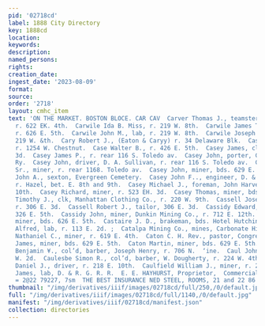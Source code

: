 ```yaml
---
pid: '02718cd'
label: 1888 City Directory
key: 1888cd
location: 
keywords: 
description: 
named_persons: 
rights: 
creation_date: 
ingest_date: '2023-08-09'
format: 
source: 
order: '2718'
layout: cmhc_item
text: 'ON THE MARKET. BOSTON BLOCE. CAR CAV  Carver Thomas J., teamster, A. Henderson,
  r. 622 EK. 4th.  Carwile Ida B. Miss, r. 219 W. 8th.  Carwile James T., boarding,
  r. 626 E. 5th.  Carwile John M., lab, r. 219 W. 8th.  Carwile Joseph M., lab, r.
  219 W. &th.  Cary Robert J., (Eaton & Caryy) r. 34 Delaware Blk.  Case James, miner,
  r. 1254 W. Chestnut.  Case Walter B., r. 426 E. 5th.  Casey James, clk, r. 112 W.
  3d.  Casey James P., r. rear 116 S. Toledo av.  Casey John, porter, Colo. Midland
  Ry.  Casey John, driver, D. A. Sullivan, r. rear 116 S. Toledo av.  Casey John,
  Sr., miner, r. rear 1168. Toledo av.  Casey John, miner, bds. 629 E. 5th.  Casey
  John A., sexton, Evergreen Cemetery.  Casey John F.., engineer, D. & R. G. R.R.,
  r. Hazel, bet. E. 8th and 9th.  Casey Michael J., foreman, John Harvey, r. 204 E.
  10th.  Casey Richard, miner, r. 523 EH. 3d.  Casey Thomas, miner, bds. 310 E. 6th.  Casb
  Timothy J., clk, Manhattan Clothing Co., r. 220 W. 9th.  Cassell Joseph B., stenographer,
  r. 306 E. 3d.  Cassell Robert J., tailor, 306 E. 3d.  Cassidy Edward, miner, r.
  326 E. 5th.  Cassidy John, miner, Dunkin Mining Co., r. 712 E. 12th.  Cassidy Peter,
  miner, bds. 626 E. 5th.  Castaire J. D., brakeman, bds. Hotel Hutchinson.  Castle
  Alfred, lab, r. 113 E. 2d. ;  Catalpa Mining Co., mines, Carbonate Hill.  Cation
  Nathaniel C., miner, r. 619 E. 4th.  Caton C. H. Rev., pastor, Congregational Church.  Caton
  James, miner, bds. 629 E. 5th.  Caton Martin, miner, bds. 629 E. 5th. :  Catterdon
  Benjamin ¥., col’d, barber, Joseph Henry, r. 706 N.  ‘ine.  Caul John, lab, r. 122
  W. 2d.  Caulesbe Simon R., col’d, barber, W. Dougherty, r. 224 W. 4th.  Caultield
  Daniel J., driver, r. 218 E. 10th.  Caulfield William J., miner, r. 218 E. 10th.  Cavanaugh
  James, lab, D. & R. G. R. R.  E. E. HAYHURST, Proprietor,  Commercial Restaurant,
  = 2@22 79227, 7sm  THE BEST INSURANCE NED STEEL, ROOMS, 21 and 22 86       '
thumbnail: "/img/derivatives/iiif/images/02718cd/full/250,/0/default.jpg"
full: "/img/derivatives/iiif/images/02718cd/full/1140,/0/default.jpg"
manifest: "/img/derivatives/iiif/02718cd/manifest.json"
collection: directories
---
```

